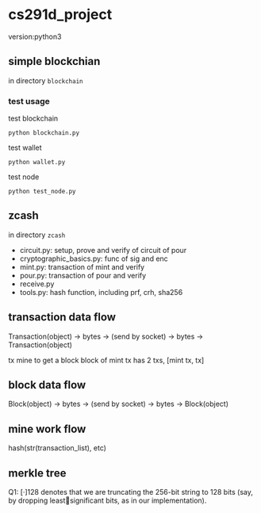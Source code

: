 # cs291d_project

version:python3

## simple blockchian
in directory `blockchain`


### test usage
test blockchain
```
python blockchain.py
```

test wallet
```
python wallet.py
```

test node
```
python test_node.py
```
<!-- Open test_node.ipynb and run it cell by cell. For cell[10], please wait 20 seconds for the broadcast data to be fully transmitted to fully operate. -->

## zcash
in directory `zcash`

- circuit.py: setup, prove and verify of circuit of pour
- cryptographic_basics.py: func of sig and enc
- mint.py: transaction of mint and verify
- pour.py: transaction of pour and verify
- receive.py
- tools.py: hash function, including prf, crh, sha256

## transaction data flow
Transaction(object) -> bytes -> (send by socket) -> bytes -> Transaction(object)

tx mine to get a block
block of mint tx has 2 txs, [mint tx, tx]

## block data flow
Block(object) -> bytes -> (send by socket) -> bytes -> Block(object)

## mine work flow
hash(str(transaction_list), etc)

## merkle tree

 Q1:
 [·]128 denotes that we are truncating the 256-bit string to 128 bits (say, by dropping leastsignificant bits, as in our implementation).